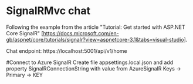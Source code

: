 # SignalRMvc chat

Following the example from the article "Tutorial: Get started with ASP.NET Core SignalR" [https://docs.microsoft.com/en-gb/aspnet/core/tutorials/signalr?view=aspnetcore-3.1&tabs=visual-studio].

Chat endpoint: https://localhost:5001/api/v1/home

#Connect to Azure SignalR 
Create file appsettings.local.json and add property SignalRConnectionString with value from AzureSignalR Keys -> Primary -> KEY

